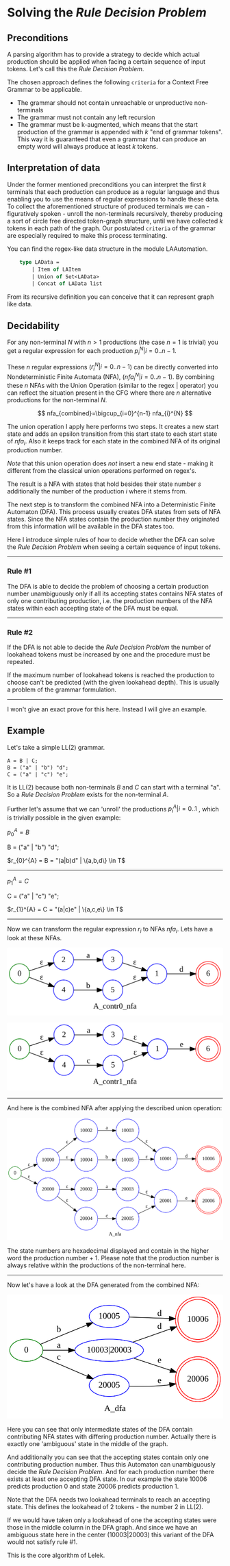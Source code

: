 # Solving the _Rule Decision Problem_

## Preconditions

A parsing algorithm has to provide a strategy to decide which actual production should be applied when facing a certain sequence of input tokens. Let's call this the _Rule Decision Problem_.

The chosen approach defines the following `criteria` for a Context Free Grammar to be applicable.

* The grammar should not contain unreachable or unproductive non-terminals
* The grammar must not contain any left recursion
* The grammar must be k-augmented, which means that the start production of the grammar is appended with $k$ "end of grammar tokens". This way it is guaranteed that even a grammar that can produce an empty word will always produce at least $k$ tokens.

## Interpretation of data

Under the former mentioned preconditions you can interpret the first $k$ terminals that each production can produce as a regular language and thus enabling you to use the means of regular expressions to handle these data. To collect the aforementioned structure of produced terminals we can - figuratively spoken - unroll the non-terminals recursively, thereby producing a sort of circle free directed token-graph structure, until we have collected $k$ tokens in each path of the graph. Our postulated `criteria` of the grammar are especially required to make this process terminating.

You can find the regex-like data structure in the module LAAutomation.

```fsharp
    type LAData =
        | Item of LAItem
        | Union of Set<LAData>
        | Concat of LAData list
```

From its recursive definition you can conceive that it can represent graph like data.

## Decidability

For any non-terminal $N$ with $n > 1$ productions (the case $n = 1$ is trivial) you get a regular expression for each production $p_{i}^{N}|i=0..n-1$.

These $n$ regular expressions ($r_{i}^{N}|i=0..n-1$) can be directly converted into Nondeterministic Finite Automata (NFA), ($nfa_{i}^{N}|i=0..n-1$). By combining these $n$ NFAs with the Union Operation (similar to the regex | operator) you can reflect the situation present in the CFG where there are $n$ alternative productions for the non-terminal $N$.

$$
nfa_{combined}=\bigcup_{i=0}^{n-1} nfa_{i}^{N}
$$

The union operation I apply here performs two steps. It creates a new start state and adds an epsilon transition from this start state to each start state of $nfa_{i}$. Also it keeps track for each state in the combined NFA of its original production number.

*Note* that this union operation does *not* insert a new end state - making it different from the classical union operations performed on regex's.

The result is a NFA with states that hold besides their state number $s$ additionally the number of the production $i$ where it stems from.

The next step is to transform the combined NFA into a Deterministic Finite Automaton (DFA). This process usually creates DFA states from sets of NFA states. Since the NFA states contain the production number they originated from this information will be available in the DFA states too.

Here I introduce simple rules of how to decide whether the DFA can solve the _Rule Decision Problem_ when seeing a certain sequence of input tokens.
___

### Rule #1

The DFA is able to decide the problem of choosing a certain production number unambiguously only if all its accepting states contains NFA states of only one contributing production, i.e. the production numbers of the NFA states within each accepting state of the DFA must be equal.
___

### Rule #2

If the DFA is not able to decide the _Rule Decision Problem_ the number of lookahead tokens must be increased by one and the procedure must be repeated.

If the maximum number of lookahead tokens is reached the production to choose can't be predicted (with the given lookahead depth). This is usually a problem of the grammar formulation.
___

I won't give an exact prove for this here. Instead I will give an example.

## Example

Let's take a simple LL(2) grammar.

```ebnf
A = B | C;
B = ("a" | "b") "d";
C = ("a" | "c") "e";
```

It is LL(2) because both non-terminals $B$ and $C$ can start with a terminal "a".
So a _Rule Decision Problem_ exists for the non-terminal $A$.

Further let's assume that we can 'unroll' the productions $p_{i}^{A}|i=0..1$ , which is trivially possible in the given example:

$p_{0}^{A} = B$

B = ("a" | "b") "d";

$r_{0}^{A} = B = "(a|b)d" | \{a,b,d\}  \in T$
___

$p_{1}^{A} = C$

C = ("a" | "c") "e";

$r_{1}^{A} = C = "(a|c)e" | \{a,c,e\}  \in T$

___
Now we can transform the regular expression $r_{i}$ to NFAs $nfa_{i}$. Lets have a look at these NFAs.

![nfa0](./images/A_contr0_nfa.svg)

![nfa1](./images/A_contr1_nfa.svg)

___
And here is the combined NFA after applying the described union operation:

![nfa_combined](./images/A_nfa.svg)

The state numbers are hexadecimal displayed and contain in the higher word the production number + 1. Please note that the production number is always relative within the productions of the non-terminal here.
___
Now let's have a look at the DFA generated from the combined NFA:

![dfa](./images/A_dfa.svg)

Here you can see that only intermediate states of the DFA contain contributing NFA states with differing production number. Actually there is exactly one 'ambiguous' state in the middle of the graph.

And additionally you can see that the accepting states contain only one contributing production number. Thus this Automaton can unambiguously decide the _Rule Decision Problem_. And for each production number there exists at least one accepting DFA state. In our example the state 10006 predicts production 0 and state 20006 predicts production 1.

Note that the DFA needs two lookahead terminals to reach an accepting state. This defines the lookahead of 2 tokens - the number 2 in LL(2).

If we would have taken only a lookahead of one the accepting states were those in the middle column in the DFA graph. And since we have an ambiguous state here in the center (10003|20003) this variant of the DFA would not satisfy rule #1.

This is the core algorithm of Lelek.
